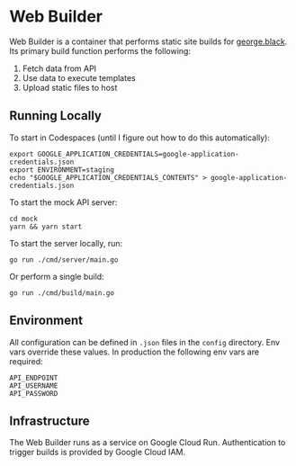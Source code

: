 # Web Builder

Web Builder is a container that performs static site builds for [george.black](https://george.black). Its primary build function performs the following:

1. Fetch data from API
2. Use data to execute templates
3. Upload static files to host

## Running Locally

To start in Codespaces (until I figure out how to do this automatically):

```
export GOOGLE_APPLICATION_CREDENTIALS=google-application-credentials.json
export ENVIRONMENT=staging
echo "$GOOGLE_APPLICATION_CREDENTIALS_CONTENTS" > google-application-credentials.json
```

To start the mock API server:

```
cd mock
yarn && yarn start
```

To start the server locally, run:

```
go run ./cmd/server/main.go
```

Or perform a single build:

```
go run ./cmd/build/main.go
```

## Environment

All configuration can be defined in `.json` files in the `config` directory. Env vars override these values. In production the following env vars are required:

```
API_ENDPOINT
API_USERNAME
API_PASSWORD
```

## Infrastructure

The Web Builder runs as a service on Google Cloud Run. Authentication to trigger builds is provided by Google Cloud IAM.
